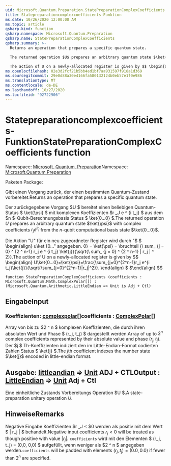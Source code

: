 ```yaml
---
uid: Microsoft.Quantum.Preparation.StatePreparationComplexCoefficients
title: Statepreparationcomplexcoefficients-Funktion
ms.date: 10/26/2020 12:00:00 AM
ms.topic: article
qsharp.kind: function
qsharp.namespace: Microsoft.Quantum.Preparation
qsharp.name: StatePreparationComplexCoefficients
qsharp.summary: >-
  Returns an operation that prepares a specific quantum state.

  The returned operation $U$ prepares an arbitrary quantum state $\ket{\psi}$ with complex coefficients $r_j e^{i t_j}$ from the $n$-qubit computational basis state $\ket{0...0}$.

  The action of U on a newly-allocated register is given by $$ \begin{align} U\ket{0...0}=\ket{\psi}=\frac{\sum_{j=0}^{2^n-1}r_j e^{i t_j}\ket{j}}{\sqrt{\sum_{j=0}^{2^n-1}|r_j|^2}}. \end{align} $$
ms.openlocfilehash: 02e3d2fcf21b5bb4ed1bf7aa931597f918a1d369
ms.sourcegitcommit: 29e0d88a30e4166fa580132124b0eb57e1f0e986
ms.translationtype: MT
ms.contentlocale: de-DE
ms.lasthandoff: 10/27/2020
ms.locfileid: "92722906"
---
```

# <a name="statepreparationcomplexcoefficients-function"></a><span data-ttu-id="30500-102">Statepreparationcomplexcoefficients-Funktion</span><span class="sxs-lookup"><span data-stu-id="30500-102">StatePreparationComplexCoefficients function</span></span>

<span data-ttu-id="30500-103">Namespace: [Microsoft. Quantum. Preparation](xref:Microsoft.Quantum.Preparation)</span><span class="sxs-lookup"><span data-stu-id="30500-103">Namespace: [Microsoft.Quantum.Preparation](xref:Microsoft.Quantum.Preparation)</span></span>

<span data-ttu-id="30500-104">Paketen [](https://nuget.org/packages/)</span><span class="sxs-lookup"><span data-stu-id="30500-104">Package: [](https://nuget.org/packages/)</span></span>


<span data-ttu-id="30500-105">Gibt einen Vorgang zurück, der einen bestimmten Quantum-Zustand vorbereitet.</span><span class="sxs-lookup"><span data-stu-id="30500-105">Returns an operation that prepares a specific quantum state.</span></span>

<span data-ttu-id="30500-106">Der zurückgegebene Vorgang $U $ bereitet einen beliebigen Quantum-Status $ \ket{\psi} $ mit komplexen Koeffizienten $r _J e ^ {i t_j} $ aus dem $n $-Qubit-Berechnungsbasis Status $ \ket{0...0} $.</span><span class="sxs-lookup"><span data-stu-id="30500-106">The returned operation $U$ prepares an arbitrary quantum state $\ket{\psi}$ with complex coefficients $r_j e^{i t_j}$ from the $n$-qubit computational basis state $\ket{0...0}$.</span></span>

<span data-ttu-id="30500-107">Die Aktion "U" für ein neu zugeordneter Register wird durch "$ $ \begin{align} u\ket {0..." angegeben. 0} = \ket{\psi} = \bruchteil {\ sum_ {j = 0} ^ {2 ^ n-1} r_j e ^ {i t_j} \ket{j}}{\sqrt{\ sum_ {j = 0} ^ {2 ^ n-1} | r_j | ^ 2}}.</span><span class="sxs-lookup"><span data-stu-id="30500-107">The action of U on a newly-allocated register is given by $$ \begin{align} U\ket{0...0}=\ket{\psi}=\frac{\sum_{j=0}^{2^n-1}r_j e^{i t_j}\ket{j}}{\sqrt{\sum_{j=0}^{2^n-1}|r_j|^2}}.</span></span>
<span data-ttu-id="30500-108">\end{align} $ $</span><span class="sxs-lookup"><span data-stu-id="30500-108">\end{align} $$</span></span>

```qsharp
function StatePreparationComplexCoefficients (coefficients : Microsoft.Quantum.Math.ComplexPolar[]) : (Microsoft.Quantum.Arithmetic.LittleEndian => Unit is Adj + Ctl)
```


## <a name="input"></a><span data-ttu-id="30500-109">Eingabe</span><span class="sxs-lookup"><span data-stu-id="30500-109">Input</span></span>

### <a name="coefficients--complexpolar"></a><span data-ttu-id="30500-110">Koeffizienten: [complexpolar](xref:Microsoft.Quantum.Math.ComplexPolar)[]</span><span class="sxs-lookup"><span data-stu-id="30500-110">coefficients : [ComplexPolar](xref:Microsoft.Quantum.Math.ComplexPolar)[]</span></span>

<span data-ttu-id="30500-111">Array von bis zu $2 ^ n $ komplexen Koeffizienten, die durch ihren absoluten Wert und Phase $ (r_j, t_j) $ dargestellt werden.</span><span class="sxs-lookup"><span data-stu-id="30500-111">Array of up to $2^n$ complex coefficients represented by their absolute value and phase $(r_j, t_j)$.</span></span> <span data-ttu-id="30500-112">Der $j $ Th-Koeffizienten indiziert den im Little-Endian-Format codierten Zahlen Status $ \ket{j} $.</span><span class="sxs-lookup"><span data-stu-id="30500-112">The $j$th coefficient indexes the number state $\ket{j}$ encoded in little-endian format.</span></span>



## <a name="output--littleendian--unit-adj--ctl"></a><span data-ttu-id="30500-113">Ausgabe: [littleandian](xref:Microsoft.Quantum.Arithmetic.LittleEndian) => [Unit](xref:microsoft.quantum.lang-ref.unit) ADJ + CTL</span><span class="sxs-lookup"><span data-stu-id="30500-113">Output : [LittleEndian](xref:Microsoft.Quantum.Arithmetic.LittleEndian) => [Unit](xref:microsoft.quantum.lang-ref.unit) Adj + Ctl</span></span>

<span data-ttu-id="30500-114">Eine einheitliche Zustands Vorbereitungs Operation $U $.</span><span class="sxs-lookup"><span data-stu-id="30500-114">A state-preparation unitary operation $U$.</span></span>

## <a name="remarks"></a><span data-ttu-id="30500-115">Hinweise</span><span class="sxs-lookup"><span data-stu-id="30500-115">Remarks</span></span>

<span data-ttu-id="30500-116">Negative Eingabe Koeffizienten $r _J < $0 werden als positiv mit dem Wert $ | r_j | $ behandelt.</span><span class="sxs-lookup"><span data-stu-id="30500-116">Negative input coefficients $r_j < 0$ will be treated as though positive with value $|r_j|$.</span></span> <span data-ttu-id="30500-117">`coefficients` wird mit den Elementen $ (r_j, t_j) = (0,0, 0,0) $ aufgefüllt, wenn weniger als $2 ^ n $ angegeben werden.</span><span class="sxs-lookup"><span data-stu-id="30500-117">`coefficients` will be padded with elements $(r_j, t_j) = (0.0, 0.0)$ if fewer than $2^n$ are specified.</span></span>